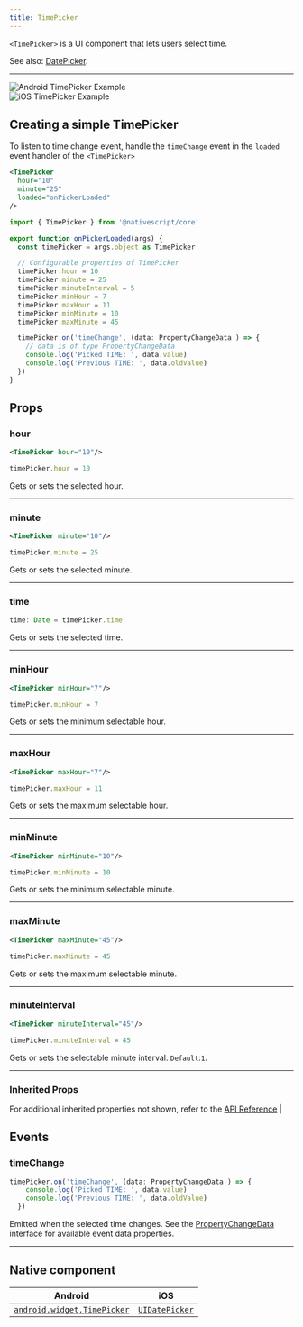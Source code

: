 ```yaml
---
title: TimePicker
---
```

<!-- TODO: Add flavors -->
`<TimePicker>` is a UI component that lets users select time.

See also: [DatePicker](/ui/datepicker).

---

<div>
<div class="flex flex-wrap p-4 sm:p-8">
<div  class="w-full sm:w-1/2">
 <img  src="https://raw.githubusercontent.com/nativescript-vue/nativescript-vue-ui-tests/master/screenshots/android23/TimePicker.png" alt="Android TimePicker Example"/> 
</div>

<div  class="w-full sm:w-1/2 sm:pl-8">
<img alt="iOS TimePicker Example" src="https://raw.githubusercontent.com/nativescript-vue/nativescript-vue-ui-tests/master/screenshots/ios-simulator103iPhone6/TimePicker.png" />
</div>

</div>
</div>

## Creating a simple TimePicker
To listen to time change event, handle the `timeChange` event in the `loaded` event handler of the `<TimePicker>`
<!-- /// flavor plain -->

```xml
<TimePicker
  hour="10"
  minute="25"
  loaded="onPickerLoaded"
/>
```

```ts
import { TimePicker } from '@nativescript/core'

export function onPickerLoaded(args) {
  const timePicker = args.object as TimePicker

  // Configurable properties of TimePicker
  timePicker.hour = 10
  timePicker.minute = 25
  timePicker.minuteInterval = 5
  timePicker.minHour = 7
  timePicker.maxHour = 11
  timePicker.minMinute = 10
  timePicker.maxMinute = 45

  timePicker.on('timeChange', (data: PropertyChangeData ) => {
    // data is of type PropertyChangeData
    console.log('Picked TIME: ', data.value)
    console.log('Previous TIME: ', data.oldValue)
  })
}
```

<!-- ///

/// flavor angular

```html
<TimePicker
  hour="9"
  minute="25"
  maxHour="23"
  maxMinute="59"
  minuteInterval="5"
  (timeChange)="onTimeChanged($event)"
>
</TimePicker>
```

```ts
import { Component } from '@angular/core'
import { TimePicker } from '@nativescript/core'

@Component({
  moduleId: module.id,
  templateUrl: './usage.component.html'
})
export class UsageComponent {
  todayObj: Date = new Date()

  onTimeChanged(args) {
    const tp = args.object as TimePicker

    const time = args.value
    console.log(`Chosen time: ${time}`)
  }
}
```

///

/// flavor vue

```html
<TimePicker :hour="selectedHour" :minute="selectedMinute" />
```

`<TimePicker>` provides two-way data binding using `v-model`.

```html
<TimePicker v-model="selectedTime" />
```

///

/// flavor svelte

```tsx
<timePicker hour="{selectedHour}" minute="{selectedMinute}" />
```

`<timePicker>` provides two-way data binding using `bind`.

```html
<timePicker bind:time="{selectedTime}" />
```

///

/// flavor react

```tsx
<timePicker hour={selectedHour} minute={selectedMinute} />
```

/// -->

## Props
### hour
```xml
<TimePicker hour="10"/>
```
```ts
timePicker.hour = 10
```
Gets or sets the selected hour.

---
### minute
```xml
<TimePicker minute="10"/>
```
```ts
timePicker.minute = 25
```
Gets or sets the selected minute.

---
### time
```ts
time: Date = timePicker.time
```
Gets or sets the selected time.                              

---
### minHour
```xml
<TimePicker minHour="7"/>
```
```ts
timePicker.minHour = 7
```
Gets or sets the minimum selectable hour. 

---
### maxHour
```xml
<TimePicker maxHour="7"/>
```
```ts
timePicker.maxHour = 11
``` 
Gets or sets the maximum selectable hour. 

---
### minMinute
```xml
<TimePicker minMinute="10"/>
```
```ts
timePicker.minMinute = 10
```
Gets or sets the minimum selectable minute.                            

---
### maxMinute
```xml
<TimePicker maxMinute="45"/>
```
```ts
timePicker.maxMinute = 45
```
Gets or sets the maximum selectable minute.                            

---
### minuteInterval
```xml
<TimePicker minuteInterval="45"/>
```
```ts
timePicker.minuteInterval = 45
```

Gets or sets the selectable minute interval. `Default`:`1`.                                      

---

### Inherited Props
 For additional inherited properties not shown, refer to the [API Reference](https://docs.nativescript.org/api-reference/classes/timepicker) |

## Events

### timeChange
```ts
timePicker.on('timeChange', (data: PropertyChangeData ) => {
    console.log('Picked TIME: ', data.value)
    console.log('Previous TIME: ', data.oldValue)
  })
  ```
Emitted when the selected time changes. See the [PropertyChangeData](https://docs.nativescript.org/api-reference/interfaces/propertychangedata) interface for available event data properties.

---
## Native component

| Android                                                                                          | iOS                                                                            |
| ------------------------------------------------------------------------------------------------ | ------------------------------------------------------------------------------ |
| [`android.widget.TimePicker`](https://developer.android.com/reference/android/widget/TimePicker) | [`UIDatePicker`](https://developer.apple.com/documentation/uikit/uidatepicker) |

